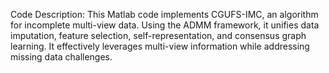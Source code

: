 Code Description:
This Matlab code implements CGUFS-IMC, an algorithm for incomplete multi-view data. Using the ADMM framework, it unifies data imputation, feature selection, self-representation, and consensus graph learning. It effectively leverages multi-view information while addressing missing data challenges.
